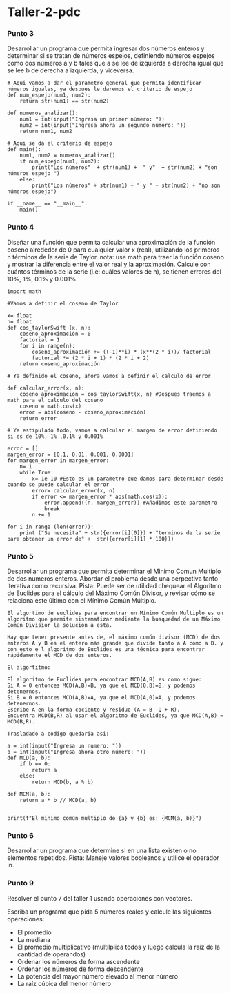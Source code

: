 # Taller-2-pdc

### Punto 3

Desarrollar un programa que permita ingresar dos números enteros y determinar si se tratan de números espejos, definiendo números espejos como dos números a y b tales que a se lee de izquierda a derecha igual que se lee b de derecha a izquierda, y viceversa.

```
# Aqui vamos a dar el parametro general que permita identificar números iguales, ya despues le daremos el criterio de espejo
def num_espejo(num1, num2):
    return str(num1) == str(num2)

def numeros_analizar():
    num1 = int(input("Ingresa un primer número: "))
    num2 = int(input("Ingresa ahora un segundo número: "))
    return num1, num2

# Aqui se da el criterio de espejo
def main():
    num1, num2 = numeros_analizar()
    if num_espejo(num1, num2):
        print("Los números"  + str(num1) +  " y"  + str(num2) + "son números espejo ")
    else:
        print("Los números" + str(num1) + " y " + str(num2) + "no son números espejo")

if __name__ == "__main__":
    main()

````


### Punto 4

Diseñar una función que permita calcular una aproximación de la función coseno alrededor de 0 para cualquier valor x (real), utilizando los primeros n términos de la serie de Taylor. nota: use math para traer la función coseno y mostrar la diferencia entre el valor real y la aproximación. Calcule con cuántos términos de la serie (i.e: cuáles valores de n), se tienen errores del 10%, 1%, 0.1% y 0.001%.

```
import math

#Vamos a definir el coseno de Taylor

x= float
n= float
def cos_taylorSwift (x, n):
    coseno_aproximación = 0
    factorial = 1
    for i in range(n):
        coseno_aproximación += ((-1)**i) * (x**(2 * i))/ factorial
        factorial *= (2 * i + 1) * (2 * i + 2)
    return coseno_aproximación

# Ya definido el coseno, ahora vamos a definir el calculo de error

def calcular_error(x, n):
    coseno_aproximación = cos_taylorSwift(x, n) #Despues traemos a math para el calculo del coseno
    coseno = math.cos(x)
    error = abs(coseno - coseno_aproximación)
    return error

# Ya estipulado todo, vamos a calcular el margen de error definiendo si es de 10%, 1% ,0.1% y 0.001%

error = []
margen_error = [0.1, 0.01, 0.001, 0.0001]
for margen_error in margen_error:
    n= 1
    while True:
        x= 1e-10 #Esto es un parametro que damos para determinar desde cuando se puede calcular el error
        error= calcular_error(x, n)
        if error <= margen_error * abs(math.cos(x)):
            error.append((n, margen_error)) #Añadimos este parametro
            break
        n += 1

for i in range (len(error)):
    print ("Se necesita" + str({error[i][0]}) + "terminos de la serie para obtener un error de" +  str({error[i][1] * 100}))

```



### Punto 5

Desarrollar un programa que permita determinar el Minimo Comun Multiplo de dos numeros enteros. Abordar el problema desde una perpectiva tanto iterativa como recursiva. Pista: Puede ser de utilidad chequear el Algoritmo de Euclides para el cálculo del Máximo Común Divisor, y revisar cómo se relaciona este último con el Mínimo Común Múltiplo.


```
El algortimo de euclides para encontrar un Mínimo Común Multiplo es un algoritmo que permite sistematizar mediante la busquedad de un Máximo Común Divisior la solución a esta.

Hay que tener presente antes de, el máximo común divisor (MCD) de dos enteros A y B es el entero más grande que divide tanto a A como a B. y con esto e l algoritmo de Euclides es una técnica para encontrar rápidamente el MCD de dos enteros.

El algortitmo:

El algoritmo de Euclides para encontrar MCD(A,B) es como sigue:
Si A = 0 entonces MCD(A,B)=B, ya que el MCD(0,B)=B, y podemos detenernos.  
Si B = 0 entonces MCD(A,B)=A, ya que el MCD(A,0)=A, y podemos detenernos.  
Escribe A en la forma cociente y residuo (A = B ⋅Q + R).
Encuentra MCD(B,R) al usar el algoritmo de Euclides, ya que MCD(A,B) = MCD(B,R).

Trasladado a codigo quedaria asi:

```
```
a = int(input("Ingresa un numero: "))
b = int(input("Ingresa ahora otro número: "))
def MCD(a, b):
    if b == 0:
        return a
    else:
        return MCD(b, a % b)

def MCM(a, b):
    return a * b // MCD(a, b)


print(f"El mínimo común multiplo de {a} y {b} es: {MCM(a, b)}")

```

### Punto 6 

Desarrollar un programa que determine si en una lista existen o no elementos repetidos. Pista: Maneje valores booleanos y utilice el operador in.

### Punto 9 

Resolver el punto 7 del taller 1 usando operaciones con vectores.

Escriba un programa que pida 5 números reales y calcule las siguientes operaciones:

- El promedio
- La mediana
- El promedio multiplicativo (multilplica todos y luego calcula la raíz de la cantidad de operandos)
- Ordenar los números de forma ascendente
- Ordenar los números de forma descendente
- La potencia del mayor número elevado al menor número
- La raíz cúbica del menor número

